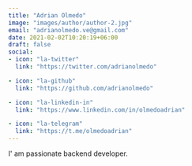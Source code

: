 ```yaml
---
title: "Adrian Olmedo"
image: "images/author/author-2.jpg"
email: "adrianolmedo.ve@gmail.com"
date: 2021-02-02T10:20:19+06:00
draft: false
social:
- icon: "la-twitter"
  link: "https://twitter.com/adrianolmedo"

- icon: "la-github"
  link: "https://github.com/adrianolmedo"

- icon: "la-linkedin-in"
  link: "https://www.linkedin.com/in/olmedoadrian"

- icon: "la-telegram"
  link: "https://t.me/olmedoadrian"
---
```


I' am passionate backend developer.